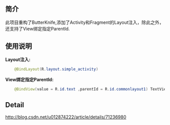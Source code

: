 简介
---
此项目重构了ButterKnife,添加了Activity和Fragment的Layout注入，除此之外，
还支持了View绑定指定ParentId.

使用说明
----------

**Layout注入:**
```java
    @BindLayout(R.layout.simple_activity)
```
**View绑定指定ParentId:**
```java
    @BindView(value = R.id.text ,parentId = R.id.commonlayout1) TextView text;
```

Detail
------------
http://blog.csdn.net/u012874222/article/details/71236980
